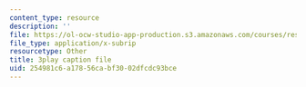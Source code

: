 ```yaml
---
content_type: resource
description: ''
file: https://ol-ocw-studio-app-production.s3.amazonaws.com/courses/res-18-007-calculus-revisited-multivariable-calculus-fall-2011/254981c6a17856cabf3002dfcdc93bce_bBKzHydIl2c.vtt
file_type: application/x-subrip
resourcetype: Other
title: 3play caption file
uid: 254981c6-a178-56ca-bf30-02dfcdc93bce
---
```

